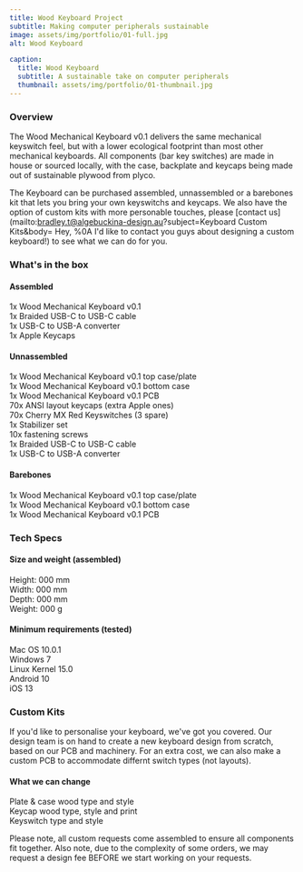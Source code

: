 ```yaml
---
title: Wood Keyboard Project
subtitle: Making computer peripherals sustainable
image: assets/img/portfolio/01-full.jpg
alt: Wood Keyboard

caption:
  title: Wood Keyboard
  subtitle: A sustainable take on computer peripherals
  thumbnail: assets/img/portfolio/01-thumbnail.jpg
---
```


### Overview

The Wood Mechanical Keyboard v0.1 delivers the same mechanical keyswitch feel, but with a lower ecological footprint than most other mechanical keyboards. All components (bar key switches) are made in house or sourced locally, with the case, backplate and keycaps being made out of sustainable plywood from plyco. 

The Keyboard can be purchased assembled, unnassembled or a barebones kit that lets you bring your own keyswitchs and keycaps. We also have the option of custom kits with more personable touches, please [contact us](mailto:bradley.t@algebuckina-design.au?subject=Keyboard Custom Kits&body= Hey, %0A I'd like to contact you guys about designing a custom keyboard!) to see what we can do for you.

### What's in the box
#### Assembled
1x Wood Mechanical Keyboard v0.1\
1x Braided USB-C to USB-C cable\
1x USB-C to USB-A converter\
1x Apple Keycaps
#### Unnassembled
1x Wood Mechanical Keyboard v0.1 top case/plate\
1x Wood Mechanical Keyboard v0.1 bottom case\
1x Wood Mechanical Keyboard v0.1 PCB\
70x ANSI layout keycaps (extra Apple ones)\
70x Cherry MX Red Keyswitches (3 spare)\
1x Stabilizer set\
10x fastening screws\
1x Braided USB-C to USB-C cable\
1x USB-C to USB-A converter
#### Barebones
1x Wood Mechanical Keyboard v0.1 top case/plate\
1x Wood Mechanical Keyboard v0.1 bottom case\
1x Wood Mechanical Keyboard v0.1 PCB
### Tech Specs
#### Size and weight (assembled)
Height: 000 mm\
Width: 000 mm\
Depth: 000 mm\
Weight: 000 g 
#### Minimum requirements (tested)
Mac OS 10.0.1\
Windows 7\
Linux Kernel 15.0\
Android 10\
iOS 13

### Custom Kits
If you'd like to personalise your keyboard, we've got you covered. Our design team is on hand to create a new keyboard design from scratch, based on our PCB and machinery. For an extra cost, we can also make a custom PCB to accommodate differnt switch types (not layouts).

#### What we can change
Plate & case wood type and style\
Keycap wood type, style and print\
Keyswitch type and style

Please note, all custom requests come assembled to ensure all components fit together. Also note, due to the complexity of some orders, we may request a design fee BEFORE we start working on your requests. 